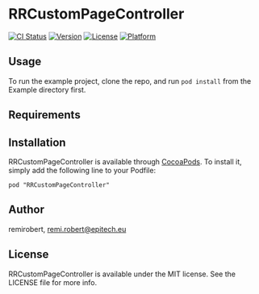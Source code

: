 # RRCustomPageController

[![CI Status](http://img.shields.io/travis/remirobert/RRCustomPageController.svg?style=flat)](https://travis-ci.org/remirobert/RRCustomPageController)
[![Version](https://img.shields.io/cocoapods/v/RRCustomPageController.svg?style=flat)](http://cocoadocs.org/docsets/RRCustomPageController)
[![License](https://img.shields.io/cocoapods/l/RRCustomPageController.svg?style=flat)](http://cocoadocs.org/docsets/RRCustomPageController)
[![Platform](https://img.shields.io/cocoapods/p/RRCustomPageController.svg?style=flat)](http://cocoadocs.org/docsets/RRCustomPageController)

## Usage

To run the example project, clone the repo, and run `pod install` from the Example directory first.

## Requirements

## Installation

RRCustomPageController is available through [CocoaPods](http://cocoapods.org). To install
it, simply add the following line to your Podfile:

    pod "RRCustomPageController"

## Author

remirobert, remi.robert@epitech.eu

## License

RRCustomPageController is available under the MIT license. See the LICENSE file for more info.

